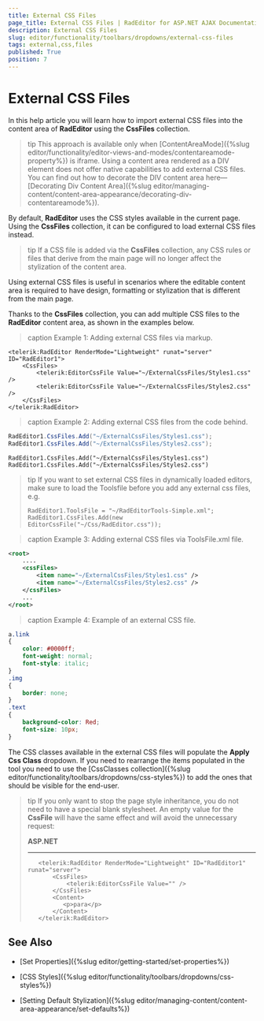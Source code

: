 ```yaml
---
title: External CSS Files
page_title: External CSS Files | RadEditor for ASP.NET AJAX Documentation
description: External CSS Files
slug: editor/functionality/toolbars/dropdowns/external-css-files
tags: external,css,files
published: True
position: 7
---
```


# External CSS Files

In this help article you will learn how to import external CSS files into the content area of **RadEditor** using the **CssFiles** collection.

>tip This approach is available only when [ContentAreaMode]({%slug editor/functionality/editor-views-and-modes/contentareamode-property%}) is iframe. Using a content area rendered as a DIV element does not offer native capabilities to add external CSS files. You can find out how to decorate the DIV content area here—[Decorating Div Content Area]({%slug editor/managing-content/content-area-appearance/decorating-div-contentareamode%}). 

By default, **RadEditor** uses the CSS styles available in the current page. Using the **CssFiles** collection, it can be configured to load external CSS files instead.

>tip If a CSS file is added via the **CssFiles** collection, any CSS rules or files that derive from the main page will no longer affect the stylization of the content area.

Using external CSS files is useful in scenarios where the editable content area is required to have design, formatting or stylization that is different from the main page.

Thanks to the **CssFiles** collection, you can add multiple CSS files to the **RadEditor** content area, as shown in the examples below. 


>caption Example 1: Adding external CSS files via markup.

````ASP.NET
<telerik:RadEditor RenderMode="Lightweight" runat="server" ID="RadEditor1">
	<CssFiles>
		<telerik:EditorCssFile Value="~/ExternalCssFiles/Styles1.css" />
		<telerik:EditorCssFile Value="~/ExternalCssFiles/Styles2.css" />
	</CssFiles>
</telerik:RadEditor>
````

>caption Example 2: Adding external CSS files from the code behind.
>

````C#
RadEditor1.CssFiles.Add("~/ExternalCssFiles/Styles1.css");
RadEditor1.CssFiles.Add("~/ExternalCssFiles/Styles2.css");
````
````VB
RadEditor1.CssFiles.Add("~/ExternalCssFiles/Styles1.css")
RadEditor1.CssFiles.Add("~/ExternalCssFiles/Styles2.css")
````

>tip If you want to set external CSS files in dynamically loaded editors, make sure to load the Toolsfile before you add any external css files, e.g.
>
>	`RadEditor1.ToolsFile = "~/RadEditorTools-Simple.xml";`
>	`RadEditor1.CssFiles.Add(new EditorCssFile("~/Css/RadEditor.css"));`

>caption Example 3: Adding external CSS files via ToolsFile.xml file.

````XML
<root>
	....
	<cssFiles>    
		<item name="~/ExternalCssFiles/Styles1.css" />    
		<item name="~/ExternalCssFiles/Styles2.css" /> 
	</cssFiles>
	...
</root>
````

>caption Example 4: Example of an external CSS file.

````CSS
a.link
{
	color: #0000ff;
	font-weight: normal;
	font-style: italic;
}
.img
{
	border: none;
}
.text
{
	background-color: Red;
	font-size: 10px;
}
````

The CSS classes available in the external CSS files will populate the **Apply Css Class** dropdown. If you need to rearrange the items populated in the tool you need to use the [CssClasses collection]({%slug editor/functionality/toolbars/dropdowns/css-styles%}) to add the ones that should be visible for the end-user.

>tip If you only want to stop the page style inheritance, you do not need to have a special blank stylesheet. An empty value for the **CssFile** will have the same effect and will avoid the unnecessary request:
>
>    **ASP.NET**
>    - - -
>        <telerik:RadEditor RenderMode="Lightweight" ID="RadEditor1" runat="server">
>            <CssFiles>
>                <telerik:EditorCssFile Value="" />
>            </CssFiles>
>            <Content>
>               <p>para</p>
>            </Content>
>        </telerik:RadEditor>

## See Also

* [Set Properties]({%slug editor/getting-started/set-properties%})

* [CSS Styles]({%slug editor/functionality/toolbars/dropdowns/css-styles%})

* [Setting Default Stylization]({%slug editor/managing-content/content-area-appearance/set-defaults%})
